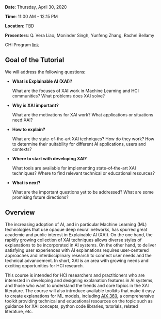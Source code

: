 **Date**: Thursday, April 30, 2020

**Time**: 11:00 AM - 12:15 PM

**Location**: TBD

**Presenters**: Q. Vera Liao, Moninder Singh, Yunfeng Zhang, Rachel Bellamy

CHI Program [link](https://chi2020.acm.org/authors/accepted-courses/#HotTopic22)



## Goal of the Tutorial

We will address the following questions:

- **What is Explainable AI (XAI)?**

    What are the focuses of XAI work in Machine Learning and HCI communities? What problems does XAI solve?

- **Why is XAI important?**

    What are the motivations for XAI work? What applications or situations need XAI?

- **How to explain?**

    What are the state-of-the-art XAI techniques? How do they work? How to determine their suitability for different AI applications, users and contexts?

- **Where to start with developing XAI?**
 
    What tools are available for implementing state-of-the-art XAI techniques? Where to find relevant technical or educational resources?
    
- **What is next?**
    
    What are the important questions yet to be addressed? What are some promising future directions?
    
    
## Overview

The increasing adoption of AI, and in particular Machine Learning (ML) technologies that use opaque deep neural networks, has spurred great academic and public interest in Explainable AI (XAI).  On the one hand, the rapidly growing collection of XAI techniques allows diverse styles of explanations to be incorporated in AI systems. On the other hand, to deliver satisfying user experiences with AI explanations requires user-centered approaches and interdisciplinary research to connect user needs and the technical advancement. In short, XAI is an area with growing needs and exciting opportunities for HCI research. 

This course is intended for HCI researchers and practitioners who are interested in developing and designing explanation features in AI systems, and those who want to understand the trends and core topics in the XAI literature. The course will also introduce available toolkits that make it easy to create explanations for ML models, including [AIX 360](http://aix360.mybluemix.net), a comprehensive toolkit providing technical and educational resources on the topic such as guidance for XAI concepts, python code libraries, tutorials, related literature, etc.
